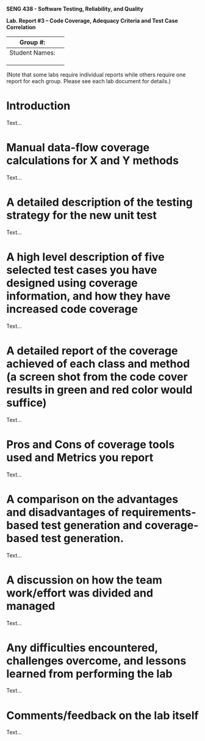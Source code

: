 **SENG 438 - Software Testing, Reliability, and Quality**

**Lab. Report \#3 – Code Coverage, Adequacy Criteria and Test Case Correlation**

| Group \#:       |   |
|-----------------|---|
| Student Names:  |   |
|                 |   |
|                 |   |
|                 |   |

(Note that some labs require individual reports while others require one report
for each group. Please see each lab document for details.)

# Introduction

Text…

# Manual data-flow coverage calculations for X and Y methods 

Text…

# A detailed description of the testing strategy for the new unit test

Text…

# A high level description of five selected test cases you have designed using coverage information, and how they have increased code coverage

Text…

# A detailed report of the coverage achieved of each class and method (a screen shot from the code cover results in green and red color would suffice)

Text…

# Pros and Cons of coverage tools used and Metrics you report

Text…

# A comparison on the advantages and disadvantages of requirements-based test generation and coverage-based test generation. 

Text…

# A discussion on how the team work/effort was divided and managed

Text…

# Any difficulties encountered, challenges overcome, and lessons learned from performing the lab

Text…

# Comments/feedback on the lab itself

Text…
